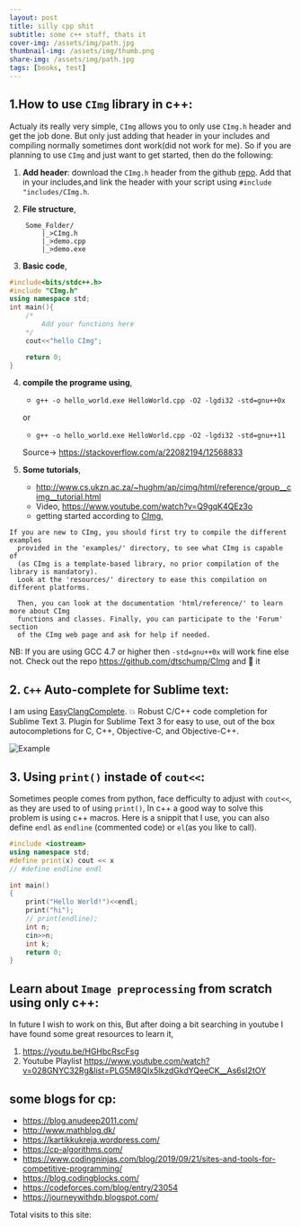 ```yaml
---
layout: post
title: silly cpp shit
subtitle: some c++ stuff, thats it
cover-img: /assets/img/path.jpg
thumbnail-img: /assets/img/thumb.png
share-img: /assets/img/path.jpg
tags: [books, test]
---
```


## 1.How to use `CImg` library in c++:
Actualy its really very simple, `CImg` allows you to only use `CImg.h` header and get the job done. But only just adding that header in your includes and compiling normally sometimes dont work(did not work for me). So if you are planning to use `CImg` and just want to get started, then do the following:

1. **Add header**: download the `CImg.h` header from the github [repo](https://github.com/dtschump/CImg). Add that in your includes,and link the header with your script using `#include "includes/CImg.h`.

2. **File structure**,
```
    Some_Folder/
        |_>CImg.h
        |_>demo.cpp
        |_>demo.exe
```

3. **Basic code**,
```cpp
#include<bits/stdc++.h>
#include "CImg.h"
using namespace std;
int main(){
    /*
        Add your functions here
    */
    cout<<"hello CImg";

    return 0;
}
```

4. **compile the programe using**,
    - `g++ -o hello_world.exe HelloWorld.cpp -O2 -lgdi32 -std=gnu++0x`
    
     or

    - `g++ -o hello_world.exe HelloWorld.cpp -O2 -lgdi32 -std=gnu++11`

    Source-> https://stackoverflow.com/a/22082194/12568833

5. **Some tutorials**,
    - http://www.cs.ukzn.ac.za/~hughm/ap/cimg/html/reference/group__cimg__tutorial.html
    - Video, https://www.youtube.com/watch?v=Q9gqK4QEz3o
    - getting started according to [CImg](https://github.com/dtschump/CImg/blob/master/README.txt),


```
If you are new to CImg, you should first try to compile the different examples
  provided in the 'examples/' directory, to see what CImg is capable of
  (as CImg is a template-based library, no prior compilation of the library is mandatory).
  Look at the 'resources/' directory to ease this compilation on different platforms.

  Then, you can look at the documentation 'html/reference/' to learn more about CImg
  functions and classes. Finally, you can participate to the 'Forum' section
  of the CImg web page and ask for help if needed.
```

NB: If you are using GCC 4.7 or higher then `-std=gnu++0x` will work fine else not. 
Check out the repo https://github.com/dtschump/CImg and 🌟 it


## 2. `C++` Auto-complete for Sublime text:

I am using [EasyClangComplete](https://github.com/niosus/EasyClangComplete). 💥 Robust C/C++ code completion for Sublime Text 3.
Plugin for Sublime Text 3 for easy to use, out of the box autocompletions for
C, C++, Objective-C, and Objective-C++.

![Example](/assets/img/AutoComplete.gif)

## 3. Using `print()` instade of `cout<<`:
Sometimes people comes from python, face defficulty to adjust with `cout<<`, as they are used to of using `print()`, In c++ a good way to solve this problem is using c++ macros. Here is a snippit that I use, you can also define `endl` as `endline` (commented code) or `el`(as you like to call).

```cpp
#include <iostream>
using namespace std;
#define print(x) cout << x
// #define endline endl

int main()
{
    print("Hello World!")<<endl;
    print("hi");
    // print(endline);
    int n;
    cin>>n;
    int k;
    return 0;
}
```

## Learn about `Image preprocessing` from scratch using only c++:
In future I wish to work on this, But after doing a bit searching in youtube I have found some great resources to learn it,

1. https://youtu.be/HGHbcRscFsg
2. Youtube Playlist https://www.youtube.com/watch?v=028GNYC32Rg&list=PLG5M8QIx5lkzdGkdYQeeCK__As6sI2tOY


## some blogs for cp:
- https://blog.anudeep2011.com/
- http://www.mathblog.dk/
- https://kartikkukreja.wordpress.com/
- https://cp-algorithms.com/
- https://www.codingninjas.com/blog/2019/09/21/sites-and-tools-for-competitive-programming/ 
- https://blog.codingblocks.com/
- https://codeforces.com/blog/entry/23054
- https://journeywithdp.blogspot.com/

<script async src="//busuanzi.ibruce.info/busuanzi/2.3/busuanzi.pure.mini.js"></script>
<span id="busuanzi_container_site_pv">Total visits to this site: <span id="busuanzi_value_site_pv"></span></span>

